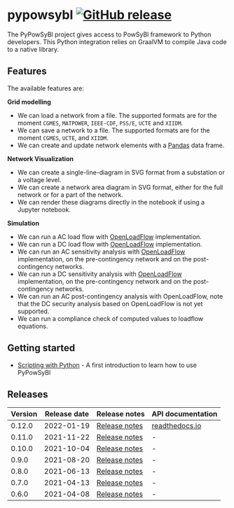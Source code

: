 # pypowsybl [![GitHub release](https://img.shields.io/github/release/powsybl/pypowsybl.svg?sort=semver)](https://github.com/powsybl/pypowsybl/releases/)
The PyPowSyBl project gives access to PowSyBl framework to Python developers. This Python integration relies on GraalVM to compile Java code to a native library.

## Features

The available features are:  

**Grid modelling**      
- We can load a network from a file. The supported formats are for the moment `CGMES`, `MATPOWER`, `IEEE-CDF`, `PSS/E`, `UCTE` and `XIIDM`.
- We can save a network to a file. The supported formats are for the moment `CGMES`, `UCTE`, and `XIIDM`.
- We can create and update network elements with a [Pandas](https://pandas.pydata.org/) data frame.  

**Network Visualization**
- We can create a single-line-diagram in SVG format from a substation or a voltage level.
- We can create a network area diagram in SVG format, either for the full network or for a part of the network.
- We can render these diagrams directly in the notebook if using a Jupyter notebook. 

**Simulation**      
- We can run a AC load flow with [OpenLoadFlow](../../simulation/powerflow/openlf.md) implementation.
- We can run a DC load flow with [OpenLoadFlow](../../simulation/powerflow/openlf.md) implementation. 
- We can run an AC sensitivity analysis with [OpenLoadFlow](../../simulation/sensitivity/openlf.md#ac-sensitivity-analysis) implementation, on the pre-contingency network and on the post-contingency networks.
- We can run a DC sensitivity analysis with [OpenLoadFlow](../../simulation/sensitivity/openlf.md#dc-sensitivity-analysis) implementation, on the pre-contingency network and on the post-contingency networks.
- We can run an AC post-contingency analysis with OpenLoadFlow, note that the DC security analysis based on OpenLoadFlow is not yet supported.
- We can run a compliance check of computed values to loadflow equations. 

## Getting started

- [Scripting with Python](../../developer/scripting/python.md) - A first introduction to learn how to use PyPowSyBl

## Releases

| Version | Release date | Release notes | API documentation |
| ------- | ------------ | ------------- | ----------------- |
| 0.12.0 | 2022-01-19 | [Release notes](https://github.com/powsybl/pypowsybl/releases/tag/v0.12.0) | [readthedocs.io](https://pypowsybl.readthedocs.io/en/stable/) |
| 0.11.0 | 2021-11-22 | [Release notes](https://github.com/powsybl/pypowsybl/releases/tag/v0.11.0) | - |
| 0.10.0 | 2021-10-04 | [Release notes](https://github.com/powsybl/pypowsybl/releases/tag/v0.10.0) | - |
| 0.9.0 | 2021-08-20 | [Release notes](https://github.com/powsybl/pypowsybl/releases/tag/v0.9.0) | - |
| 0.8.0 | 2021-06-13 | [Release notes](https://github.com/powsybl/pypowsybl/releases/tag/v0.8.0) | - |
| 0.7.0 | 2021-04-13 | [Release notes](https://github.com/powsybl/pypowsybl/releases/tag/v0.7.0) | - |
| 0.6.0 | 2021-04-08 | [Release notes](https://github.com/powsybl/pypowsybl/releases/tag/v0.6.0) | - |
